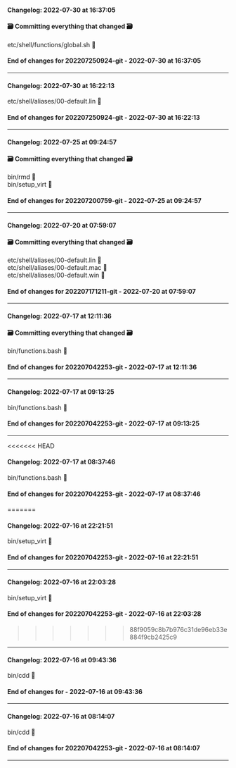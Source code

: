 #### Changelog: 2022-07-30 at 16:37:05  
#### 🗃️ Committing everything that changed 🗃️  
  
etc/shell/functions/global.sh      🚀  
  
#### End of changes for 202207250924-git - 2022-07-30 at 16:37:05  
  
----  
  
#### Changelog: 2022-07-30 at 16:22:13  
  
etc/shell/aliases/00-default.lin      🚀  
  
#### End of changes for 202207250924-git - 2022-07-30 at 16:22:13  
  
----  
  
#### Changelog: 2022-07-25 at 09:24:57  
#### 🗃️ Committing everything that changed 🗃️  
  
bin/rmd      🚀  
bin/setup_virt      🚀  
  
#### End of changes for 202207200759-git - 2022-07-25 at 09:24:57  
  
----  
  
#### Changelog: 2022-07-20 at 07:59:07  
#### 🗃️ Committing everything that changed 🗃️  
  
etc/shell/aliases/00-default.lin      🚀  
etc/shell/aliases/00-default.mac      🚀  
etc/shell/aliases/00-default.win      🚀  
  
#### End of changes for 202207171211-git - 2022-07-20 at 07:59:07  
  
----  
  
#### Changelog: 2022-07-17 at 12:11:36  
#### 🗃️ Committing everything that changed 🗃️  
  
bin/functions.bash      🚀  
  
#### End of changes for 202207042253-git - 2022-07-17 at 12:11:36  
  
----  
  
#### Changelog: 2022-07-17 at 09:13:25  
  
bin/functions.bash      🚀  
  
#### End of changes for 202207042253-git - 2022-07-17 at 09:13:25  
  
----  
  
<<<<<<< HEAD
#### Changelog: 2022-07-17 at 08:37:46  
  
bin/functions.bash      🚀  
  
#### End of changes for 202207042253-git - 2022-07-17 at 08:37:46  
=======
#### Changelog: 2022-07-16 at 22:21:51  
  
bin/setup_virt      🚀  
  
#### End of changes for 202207042253-git - 2022-07-16 at 22:21:51  
  
----  
  
#### Changelog: 2022-07-16 at 22:03:28  
  
bin/setup_virt      🚀  
  
#### End of changes for 202207042253-git - 2022-07-16 at 22:03:28  
>>>>>>> 88f9059c8b7b976c31de96eb33e884f9cb2425c9
  
----  
  
#### Changelog: 2022-07-16 at 09:43:36  
  
bin/cdd      🚀  
  
#### End of changes for  - 2022-07-16 at 09:43:36  
  
----  
  
#### Changelog: 2022-07-16 at 08:14:07  
  
bin/cdd 🚀   
  
#### End of changes for 202207042253-git - 2022-07-16 at 08:14:07  
----  
  
  
